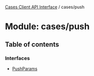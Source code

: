 [Cases Client API Interface](../cases_client_api.md) / cases/push

# Module: cases/push

## Table of contents

### Interfaces

- [PushParams](../interfaces/cases_push.pushparams.md)
